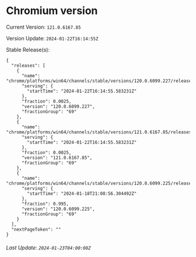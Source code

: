 # Chromium version

Current Version: `121.0.6167.85`

Version Update: `2024-01-22T16:14:55Z`

Stable Release(s):
```
{
  "releases": [
    {
      "name": "chrome/platforms/win64/channels/stable/versions/120.0.6099.227/releases/1705940095",
      "serving": {
        "startTime": "2024-01-22T16:14:55.583231Z"
      },
      "fraction": 0.0025,
      "version": "120.0.6099.227",
      "fractionGroup": "69"
    },
    {
      "name": "chrome/platforms/win64/channels/stable/versions/121.0.6167.85/releases/1705940095",
      "serving": {
        "startTime": "2024-01-22T16:14:55.583231Z"
      },
      "fraction": 0.0025,
      "version": "121.0.6167.85",
      "fractionGroup": "69"
    },
    {
      "name": "chrome/platforms/win64/channels/stable/versions/120.0.6099.225/releases/1705612136",
      "serving": {
        "startTime": "2024-01-18T21:08:56.304492Z"
      },
      "fraction": 0.995,
      "version": "120.0.6099.225",
      "fractionGroup": "69"
    }
  ],
  "nextPageToken": ""
}
```

###### Last Update: `2024-01-23T04:00:08Z`
        